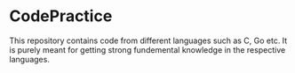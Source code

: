 # CodePractice
This repository contains code from different languages such as C, Go etc. It is purely meant for getting strong fundemental knowledge in the respective languages.
